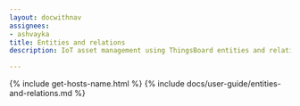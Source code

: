 ```yaml
---
layout: docwithnav
assignees:
- ashvayka
title: Entities and relations
description: IoT asset management using ThingsBoard entities and relations feature

---
```


{% include get-hosts-name.html %}
{% include docs/user-guide/entities-and-relations.md %}